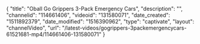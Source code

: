 {
    "title": "Oball Go Grippers 3-Pack Emergency Cars",
    "description": "",
    "channelid": "114661406",
    "videoid": "131580071",
    "date_created": "1511892379",
    "date_modified": "1516390962",
    "type": "captivate",
    "layout": "channelVideo",
    "url": "\/latest-videos\/gogrippers-3packemergencycars-61521681-mp4\/114661406-131580071"
}